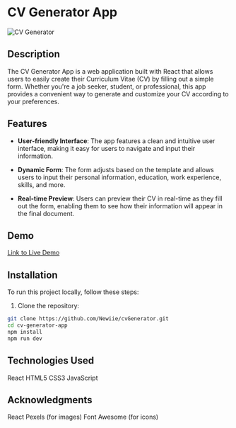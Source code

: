 # CV Generator App

![CV Generator](cv-generator-screenshot.png)

## Description

The CV Generator App is a web application built with React that allows users to easily create their Curriculum Vitae (CV) by filling out a simple form. Whether you're a job seeker, student, or professional, this app provides a convenient way to generate and customize your CV according to your preferences.

## Features

- **User-friendly Interface**: The app features a clean and intuitive user interface, making it easy for users to navigate and input their information.
  
 - **Dynamic Form**: The form  adjusts based on the template and allows users to input their personal information, education, work experience, skills, and more.
  
- **Real-time Preview**: Users can preview their CV in real-time as they fill out the form, enabling them to see how their information will appear in the final document.
  

## Demo

[Link to Live Demo](https://cvgeneratorpartial.netlify.app/)

## Installation

To run this project locally, follow these steps:

1. Clone the repository:

```bash
git clone https://github.com/Newiie/cvGenerator.git
cd cv-generator-app
npm install
npm run dev
```
## Technologies Used
React
HTML5
CSS3
JavaScript


## Acknowledgments
React
Pexels (for images)
Font Awesome (for icons)
